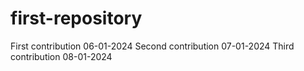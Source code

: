 # first-repository

First contribution 06-01-2024
Second contribution 07-01-2024
Third contribution 08-01-2024
